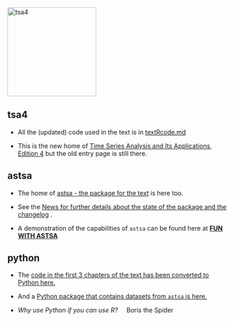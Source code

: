<img src="https://github.com/nickpoison/astsa/blob/master/fun_with_astsa/figs/tsa4.jpg" alt="tsa4"  height="200" > 

## tsa4

- All the (updated) code used in the text  is in [textRcode.md](https://github.com/nickpoison/tsa4/blob/master/textRcode.md)


- This is the new home of  [Time Series Analysis and Its Applications, Edition 4](http://www.stat.pitt.edu/stoffer/tsa4/) but the old entry page is still there.

 

## astsa

- The home of [astsa - the package for the text](https://github.com/nickpoison/astsa) is here too.

- See the [News for further details about the state of the package and the changelog](https://github.com/nickpoison/astsa/blob/master/NEWS.md) .

- A demonstration of the capabilities of `astsa` can be found here at
[**FUN WITH ASTSA**](https://github.com/nickpoison/astsa/blob/master/fun_with_astsa/fun_with_astsa.md)


## python

- The [code in the first 3 chapters of the text has been converted to Python here.](https://github.com/borisgarbuzov/tsa4-python/tree/master/src) 

- And a [Python package that contains datasets from `astsa` is here.](https://pypi.org/project/astsadata/)

- _Why use Python if you can use R?_ &nbsp; &nbsp; Boris the Spider


